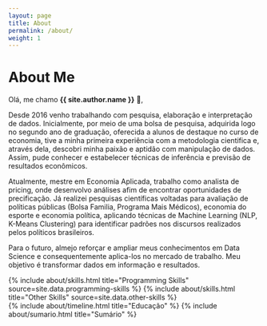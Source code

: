 ```yaml
---
layout: page
title: About
permalink: /about/
weight: 1
---
```


# **About Me**

Olá, me chamo **{{ site.author.name }}** :wave:,<br>
<p>Desde 2016 venho trabalhando com pesquisa, elaboração e interpretação de dados. Inicialmente, por meio de uma bolsa de pesquisa, adquirida logo no segundo ano de graduação, oferecida a alunos de destaque no curso de economia, tive a minha primeira experiência com a metodologia cientifica e, através dela, descobri minha paixão e aptidão com manipulação de dados. Assim, pude conhecer e estabelecer técnicas de inferência e previsão de resultados econômicos.
<p>Atualmente, mestre em Economia Aplicada, trabalho como analista de pricing, onde desenvolvo análises afim de encontrar oportunidades de precificação. Já realizei pesquisas científicas voltadas para avaliação de políticas públicas (Bolsa Familia, Programa Mais Médicos), economia do esporte e economia política, aplicando técnicas de Machine Learning (NLP, K-Means Clustering) para identificar padrões nos discursos realizados pelos políticos brasileiros.
<p>Para o futuro, almejo reforçar e ampliar meus conhecimentos em Data Science e consequentemente aplica-los no mercado de trabalho. Meu objetivo é transformar dados em informação e resultados.


<div class="row">
{% include about/skills.html title="Programming Skills" source=site.data.programming-skills %}
{% include about/skills.html title="Other Skills" source=site.data.other-skills %}
</div>

<div class="row">
{% include about/timeline.html title="Educação" %}
{% include about/sumario.html title="Sumário" %}
</div>
